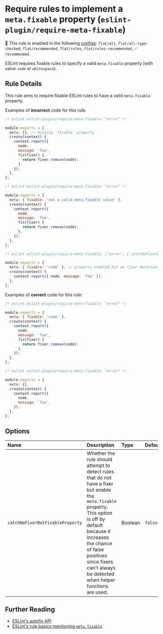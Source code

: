 # Require rules to implement a `meta.fixable` property (`eslint-plugin/require-meta-fixable`)

💼 This rule is enabled in the following [configs](https://github.com/eslint-community/eslint-plugin-eslint-plugin#presets): `flat/all`, `flat/all-type-checked`, `flat/recommended`, `flat/rules`, `flat/rules-recommended`, ✅ `recommended`.

<!-- end auto-generated rule header -->

ESLint requires fixable rules to specify a valid `meta.fixable` property (with value `code` or `whitespace`).

## Rule Details

This rule aims to require fixable ESLint rules to have a valid `meta.fixable` property.

Examples of **incorrect** code for this rule:

```js
/* eslint eslint-plugin/require-meta-fixable: "error" */

module.exports = {
  meta: {}, // missing `fixable` property
  create(context) {
    context.report({
      node,
      message: 'foo',
      fix(fixer) {
        return fixer.remove(node);
      },
    });
  },
};
```

```js
/* eslint eslint-plugin/require-meta-fixable: "error" */

module.exports = {
  meta: { fixable: 'not a valid meta.fixable value' },
  create(context) {
    context.report({
      node,
      message: 'foo',
      fix(fixer) {
        return fixer.remove(node);
      },
    });
  },
};
```

```js
/* eslint eslint-plugin/require-meta-fixable: ["error", { catchNoFixerButFixableProperty: true }] */

module.exports = {
  meta: { fixable: 'code' }, // property enabled but no fixer detected
  create(context) {
    context.report({ node, message: 'foo' });
  },
};
```

Examples of **correct** code for this rule:

```js
/* eslint eslint-plugin/require-meta-fixable: "error" */

module.exports = {
  meta: { fixable: 'code' },
  create(context) {
    context.report({
      node,
      message: 'foo',
      fix(fixer) {
        return fixer.remove(node);
      },
    });
  },
};
```

```js
/* eslint eslint-plugin/require-meta-fixable: "error" */

module.exports = {
  meta: {},
  create(context) {
    context.report({
      node,
      message: 'foo',
    });
  },
};
```

## Options

<!-- begin auto-generated rule options list -->

| Name                             | Description                                                                                                                                                                                                                                                             | Type    | Default |
| :------------------------------- | :---------------------------------------------------------------------------------------------------------------------------------------------------------------------------------------------------------------------------------------------------------------------- | :------ | :------ |
| `catchNoFixerButFixableProperty` | Whether the rule should attempt to detect rules that do not have a fixer but enable the `meta.fixable` property. This option is off by default because it increases the chance of false positives since fixers can't always be detected when helper functions are used. | Boolean | `false` |

<!-- end auto-generated rule options list -->

## Further Reading

- [ESLint's autofix API](http://eslint.org/docs/developer-guide/working-with-rules#applying-fixes)
- [ESLint's rule basics mentioning `meta.fixable`](https://eslint.org/docs/developer-guide/working-with-rules#rule-basics)
